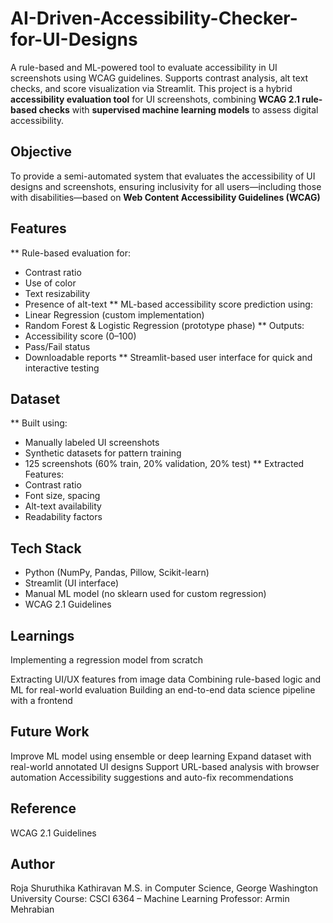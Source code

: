 # AI-Driven-Accessibility-Checker-for-UI-Designs
A rule-based and ML-powered tool to evaluate accessibility in UI screenshots using WCAG guidelines. Supports contrast analysis, alt text checks, and score visualization via Streamlit.
This project is a hybrid **accessibility evaluation tool** for UI screenshots, combining **WCAG 2.1 rule-based checks** with **supervised machine learning models** to assess digital accessibility.

##  Objective ##
To provide a semi-automated system that evaluates the accessibility of UI designs and screenshots, ensuring inclusivity for all users—including those with disabilities—based on **Web Content Accessibility Guidelines (WCAG)**

##  Features ##

** Rule-based evaluation for: 
  - Contrast ratio
  - Use of color
  - Text resizability
  - Presence of alt-text
** ML-based accessibility score prediction using:
  - Linear Regression (custom implementation)
  - Random Forest & Logistic Regression (prototype phase)
** Outputs:
  - Accessibility score (0–100)
  - Pass/Fail status
  - Downloadable reports
** Streamlit-based user interface for quick and interactive testing

##  Dataset ##

** Built using:
  - Manually labeled UI screenshots
  - Synthetic datasets for pattern training
  - 125 screenshots (60% train, 20% validation, 20% test)
** Extracted Features:
  - Contrast ratio
  - Font size, spacing
  - Alt-text availability
  - Readability factors

##  Tech Stack ##

- Python (NumPy, Pandas, Pillow, Scikit-learn)
- Streamlit (UI interface)
- Manual ML model (no sklearn used for custom regression)
- WCAG 2.1 Guidelines

## Learnings ##
Implementing a regression model from scratch

Extracting UI/UX features from image data
Combining rule-based logic and ML for real-world evaluation
Building an end-to-end data science pipeline with a frontend

## Future Work ##
Improve ML model using ensemble or deep learning
Expand dataset with real-world annotated UI designs
Support URL-based analysis with browser automation
Accessibility suggestions and auto-fix recommendations

## Reference ##
WCAG 2.1 Guidelines

## Author ##
Roja Shuruthika Kathiravan
M.S. in Computer Science, George Washington University
Course: CSCI 6364 – Machine Learning
Professor: Armin Mehrabian
